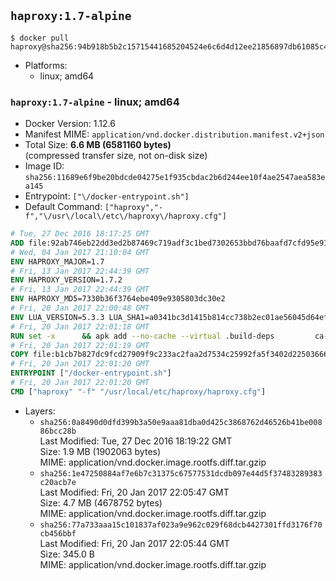 ## `haproxy:1.7-alpine`

```console
$ docker pull haproxy@sha256:94b918b5b2c15715441685204524e6c6d4d12ee21856897db61085c472f8f3b9
```

-	Platforms:
	-	linux; amd64

### `haproxy:1.7-alpine` - linux; amd64

-	Docker Version: 1.12.6
-	Manifest MIME: `application/vnd.docker.distribution.manifest.v2+json`
-	Total Size: **6.6 MB (6581160 bytes)**  
	(compressed transfer size, not on-disk size)
-	Image ID: `sha256:11689e6f9be20bdcde04275e1f935cbdac2b6d244ee10f4ae2547aea583ea145`
-	Entrypoint: `["\/docker-entrypoint.sh"]`
-	Default Command: `["haproxy","-f","\/usr\/local\/etc\/haproxy\/haproxy.cfg"]`

```dockerfile
# Tue, 27 Dec 2016 18:17:25 GMT
ADD file:92ab746eb22dd3ed2b87469c719adf3c1bed7302653bbd76baafd7cfd95e911e in / 
# Wed, 04 Jan 2017 21:10:04 GMT
ENV HAPROXY_MAJOR=1.7
# Fri, 13 Jan 2017 22:44:39 GMT
ENV HAPROXY_VERSION=1.7.2
# Fri, 13 Jan 2017 22:44:39 GMT
ENV HAPROXY_MD5=7330b36f3764ebe409e9305803dc30e2
# Fri, 20 Jan 2017 22:00:48 GMT
ENV LUA_VERSION=5.3.3 LUA_SHA1=a0341bc3d1415b814cc738b2ec01ae56045d64ef
# Fri, 20 Jan 2017 22:01:18 GMT
RUN set -x 		&& apk add --no-cache --virtual .build-deps 		ca-certificates 		gcc 		libc-dev 		linux-headers 		make 		openssl 		openssl-dev 		pcre-dev 		readline-dev 		tar 		zlib-dev 		&& wget -O lua.tar.gz "https://www.lua.org/ftp/lua-$LUA_VERSION.tar.gz" 	&& echo "$LUA_SHA1 *lua.tar.gz" | sha1sum -c 	&& mkdir -p /usr/src/lua 	&& tar -xzf lua.tar.gz -C /usr/src/lua --strip-components=1 	&& rm lua.tar.gz 	&& make -C /usr/src/lua -j "$(getconf _NPROCESSORS_ONLN)" linux 	&& make -C /usr/src/lua install 		INSTALL_BIN='/usr/src/lua/trash/bin' 		INSTALL_CMOD='/usr/src/lua/trash/cmod' 		INSTALL_LMOD='/usr/src/lua/trash/lmod' 		INSTALL_MAN='/usr/src/lua/trash/man' 		INSTALL_INC='/usr/local/lua-install/inc' 		INSTALL_LIB='/usr/local/lua-install/lib' 	&& rm -rf /usr/src/lua 		&& wget -O haproxy.tar.gz "http://www.haproxy.org/download/${HAPROXY_MAJOR}/src/haproxy-${HAPROXY_VERSION}.tar.gz" 	&& echo "$HAPROXY_MD5 *haproxy.tar.gz" | md5sum -c 	&& mkdir -p /usr/src/haproxy 	&& tar -xzf haproxy.tar.gz -C /usr/src/haproxy --strip-components=1 	&& rm haproxy.tar.gz 		&& makeOpts=' 		TARGET=linux2628 		USE_LUA=1 LUA_INC=/usr/local/lua-install/inc LUA_LIB=/usr/local/lua-install/lib 		USE_OPENSSL=1 		USE_PCRE=1 PCREDIR= 		USE_ZLIB=1 	' 	&& make -C /usr/src/haproxy -j "$(getconf _NPROCESSORS_ONLN)" all $makeOpts 	&& make -C /usr/src/haproxy install-bin $makeOpts 		&& rm -rf /usr/local/lua-install 		&& mkdir -p /usr/local/etc/haproxy 	&& cp -R /usr/src/haproxy/examples/errorfiles /usr/local/etc/haproxy/errors 	&& rm -rf /usr/src/haproxy 		&& runDeps="$( 		scanelf --needed --nobanner --recursive /usr/local 			| awk '{ gsub(/,/, "\nso:", $2); print "so:" $2 }' 			| sort -u 			| xargs -r apk info --installed 			| sort -u 	)" 	&& apk add --virtual .haproxy-rundeps $runDeps 	&& apk del .build-deps
# Fri, 20 Jan 2017 22:01:19 GMT
COPY file:b1cb7b827dc9fcd27909f9c233ac2faa2d7534c25992fa5f3402d22503666d6d in / 
# Fri, 20 Jan 2017 22:01:20 GMT
ENTRYPOINT ["/docker-entrypoint.sh"]
# Fri, 20 Jan 2017 22:01:20 GMT
CMD ["haproxy" "-f" "/usr/local/etc/haproxy/haproxy.cfg"]
```

-	Layers:
	-	`sha256:0a8490d0dfd399b3a50e9aaa81dba0d425c3868762d46526b41be00886bcc28b`  
		Last Modified: Tue, 27 Dec 2016 18:19:22 GMT  
		Size: 1.9 MB (1902063 bytes)  
		MIME: application/vnd.docker.image.rootfs.diff.tar.gzip
	-	`sha256:1e47250884af7e6b7c31375c67577531dcdb097e44d5f37483289383c20acb7e`  
		Last Modified: Fri, 20 Jan 2017 22:05:47 GMT  
		Size: 4.7 MB (4678752 bytes)  
		MIME: application/vnd.docker.image.rootfs.diff.tar.gzip
	-	`sha256:77a733aaa15c101837af023a9e962c029f68dcb4427301ffd3176f70cb456bbf`  
		Last Modified: Fri, 20 Jan 2017 22:05:44 GMT  
		Size: 345.0 B  
		MIME: application/vnd.docker.image.rootfs.diff.tar.gzip
